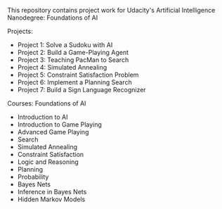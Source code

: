 This repository contains project work for Udacity's Artificial Intelligence Nanodegree: Foundations of AI

Projects:

- Project 1: Solve a Sudoku with AI
- Project 2: Build a Game-Playing Agent
- Project 3: Teaching PacMan to Search
- Project 4: Simulated Annealing
- Project 5: Constraint Satisfaction Problem
- Project 6: Implement a Planning Search
- Project 7: Build a Sign Language Recognizer

Courses:
Foundations of AI
- Introduction to AI
- Introduction to Game Playing
- Advanced Game Playing
- Search
- Simulated Annealing
- Constraint Satisfaction
- Logic and Reasoning
- Planning
- Probability
- Bayes Nets
- Inference in Bayes Nets
- Hidden Markov Models

